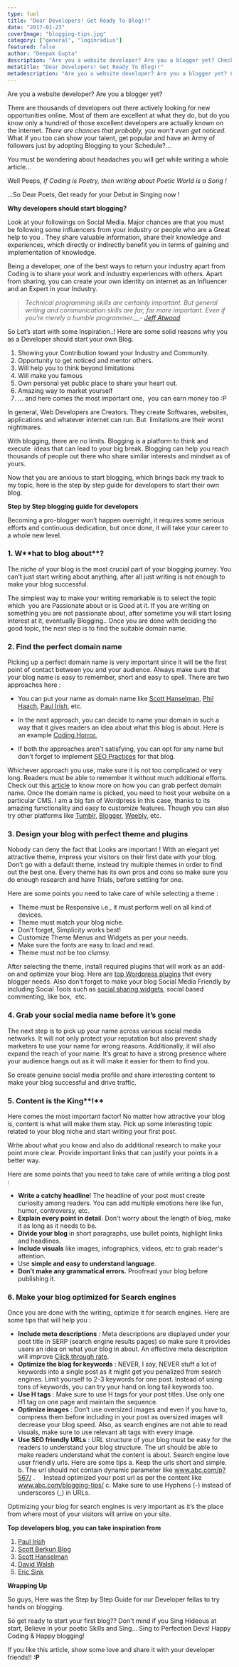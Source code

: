 ```yaml
---
type: fuel
title: "Dear Developers! Get Ready To Blog!!"
date: "2017-01-23"
coverImage: "blogging-tips.jpg"
category: ["general", "loginradius"]
featured: false
author: "Deepak Gupta"
description: "Are you a website developer? Are you a blogger yet? Check out this step by step guide for developers to rock at blogging!"
metatitle: "Dear Developers! Get Ready To Blog!!"
metadescription: "Are you a website developer? Are you a blogger yet? Check out this step by step guide for developers to rock at blogging!"
---
```


Are you a website developer? Are you a blogger yet?

There are thousands of developers out there actively looking for new opportunities online. Most of them are excellent at what they do, but do you know only a hundred of those excellent developers are actually known on the internet. _There are chances that probably, you won’t even get noticed._ What if you too can show your talent, get popular and have an Army of followers just by adopting Blogging to your Schedule?...

You must be wondering about headaches you will get while writing a whole article…

Well Peeps, _If Coding is Poetry, then writing about Poetic World is a Song !_

...So Dear Poets, Get ready for your Debut in Singing now !

**Why developers should start blogging?**

Look at your followings on Social Media. Major chances are that you must be following some influencers from your industry or people who are a Great help to you . They share valuable information, share their knowledge and experiences, which directly or indirectly benefit you in terms of gaining and implementation of knowledge.

Being a developer, one of the best ways to return your industry apart from Coding is to share your work and industry experiences with others. Apart from sharing, you can create your own identity on internet as an Influencer and an Expert in your Industry.

> _Technical programming skills are certainly important. But general writing and communication skills are far, far more important. Even if you’re merely a humble programmer.\_\_\-_ [_Jeff Atwood_](http://www.codinghorror.com/blog/archives/000616.html)

So Let’s start with some Inspiration..! Here are some solid reasons why you as a Developer should start your own Blog.

1. Showing your Contribution toward your Industry and Community.
2. Opportunity to get noticed and mentor others.
3. Will help you to think beyond limitations
4. Will make you famous
5. Own personal yet public place to share your heart out.
6. Amazing way to market yourself
7. … and here comes the most important one,  you can earn money too :P

In general, Web Developers are Creators. They create Softwares, websites, applications and whatever internet can run. But  limitations are their worst nightmares.

With blogging, there are no limits. Blogging is a platform to think and execute  ideas that can lead to your big break. Blogging can help you reach thousands of people out there who share similar interests and mindset as of yours.

Now that you are anxious to start blogging, which brings back my track to my topic, here is the step by step guide for developers to start their own blog.

**Step by Step blogging guide for developers**

Becoming a pro-blogger won’t happen overnight, it requires some serious efforts and continuous dedication, but once done, it will take your career to a whole new level.

### **1\. W\*\***hat to blog about\***\*?**

The niche of your blog is the most crucial part of your blogging journey. You can’t just start writing about anything, after all just writing is not enough to make your blog successful.

The simplest way to make your writing remarkable is to select the topic which  you are Passionate about or is Good at it. If you are writing on something you are not passionate about, after sometime you will start losing interest at it, eventually Blogging.. Once you are done with deciding the good topic, the next step is to find the suitable domain name.

### **2\. Find the perfect domain name**

Picking up a perfect domain name is very important since it will be the first point of contact between you and your audience. Always make sure that your blog name is easy to remember, short and easy to spell. There are two approaches here :

- You can put your name as domain name like [Scott Hanselman](http://www.hanselman.com/blog/), [Phil Haach](http://haacked.com/), [Paul Irish](http://www.paulirish.com/), etc.

- In the next approach, you can decide to name your domain in such a way that it gives readers an idea about what this blog is about. Here is an example [Coding Horror.](http://blog.codinghorror.com/)
- If both the approaches aren't satisfying, you can opt for any name but don't forget to implement [SEO Practices](http://backlinko.com/seo-techniques) for that blog.

Whichever approach you use, make sure it is not too complicated or very long. Readers must be able to remember it without much additional efforts. Check out this [article](http://www.successfulblogging.com/how-to-come-up-with-a-blog-name/) to know more on how you can grab perfect domain name. Once the domain name is picked, you need to host your website on a particular CMS. I am a big fan of Wordpress in this case, thanks to its amazing functionality and easy to customize features. Though you can also try other platforms like [Tumblr](http://tumblr.com), [Blogger](https://www.blogger.com/), [Weebly](http://www.weebly.com/), etc.

### **3\. Design your blog with perfect theme and plugins**

Nobody can deny the fact that Looks are important ! With an elegant yet attractive theme, impress your visitors on their first date with your blog. Don’t go with a default theme, instead try multiple themes in order to find out the best one. Every theme has its own pros and cons so make sure you do enough research and have Trials, before settling for one.

Here are some points you need to take care of while selecting a theme :

- Theme must be Responsive i.e., it must perform well on all kind of devices.
- Theme must match your blog niche.
- Don’t forget, Simplicity works best!
- Customize Theme Menus and Widgets as per your needs.
- Make sure the fonts are easy to load and read.
- Theme must not be too clumsy.

After selecting the theme, install required plugins that will work as an add-on and optimize your blog. Here are [top Wordpress plugins](https://blog.bufferapp.com/best-wordpress-plugins) that every blogger needs. Also don’t forget to make your blog Social Media Friendly by including Social Tools such as [social sharing widgets](http://www.social9.com/), social based commenting, like box,  etc.

### **4\. Grab your social media name before it’s gone**

The next step is to pick up your name across various social media networks. It will not only protect your reputation but also prevent shady marketers to use your name for wrong reasons. Additionally, it will also expand the reach of your name. It’s great to have a strong presence where your audience hangs out as it will make it easier for them to find you.

So create genuine social media profile and share interesting content to make your blog successful and drive traffic.

### **5\. Content is the King\*\***!\*\*

Here comes the most important factor! No matter how attractive your blog is, content is what will make them stay. Pick up some interesting topic related to your blog niche and start writing your first post.

Write about what you know and also do additional research to make your point more clear. Provide important links that can justify your points in a better way.

Here are some points that you need to take care of while writing a blog post :

- **Write a catchy headline**! The headline of your post must create curiosity among readers. You can add multiple emotions here like fun, humor, controversy, etc.
- **Explain every point in detai**l. Don’t worry about the length of blog, make it as long as it needs to be.
- **Divide your blog** in short paragraphs, use bullet points, highlight links and headlines.
- **Include visuals** like images, infographics, videos, etc to grab reader's attention.
- Use **simple and easy to understand language**.
- **Don’t make any grammatical errors.** Proofread your blog before publishing it.

### **6\. Make your blog optimized for Search engines**

Once you are done with the writing, optimize it for search engines. Here are some tips that will help you :

- **Include meta descriptions** : Meta descriptions are displayed under your post title in SERP (search engine results pages) so make sure it provides users an idea on what your blog in about. An effective meta description will improve [Click through rate](https://en.wikipedia.org/wiki/Click-through_rate).
- **Optimize the blog for keywords** : NEVER, I say, NEVER stuff a lot of keywords into a single post as it might get you penalized from search engines. Limit yourself to 2-3 keywords for one post. Instead of using tons of keywords, you can try your hand on long tail keywords too.
- **Use H tags** : Make sure to use H tags for your post titles. Use only one H1 tag on one page and maintain the sequence.
- **Optimize images** : Don’t use oversized images and even if you have to, compress them before including in your post as oversized images will decrease your blog speed. Also, as search engines are not able to read visuals, make sure to use relevant alt tags with every image.
- **Use SEO friendly URLs** : URL structure of your blog must be easy for the readers to understand your blog structure. The url should be able to make readers understand what the content is about. Search engine love user friendly urls. Here are some tips a. Keep the urls short and simple. b. The url should not contain dynamic parameter like www.abc.com/p?567/ .     Instead optimized your post url as per the content like   www.abc.com/blogging-tips/ c. Make sure to use Hyphens (-) instead of underscores (\_) in URLs.

Optimizing your blog for search engines is very important as it’s the place from where most of your visitors will arrive on your site.

**Top developers blog, you can take inspiration from**

1. [Paul Irish](http://www.paulirish.com/)
2. [Scott Berkun Blog](http://scottberkun.com/blog/)
3. [Scott Hanselman](http://www.hanselman.com/blog/)
4. [David Walsh](http://davidwalsh.name/)
5. [Eric Sink](http://ericsink.com/)

**Wrapping Up**

So guys, Here was the Step by Step Guide for our Developer fellas to try hands on blogging.

So get ready to start your first blog?? Don't mind if you Sing Hideous at start, Believe in your poetic Skills and Sing… Sing to Perfection Devs! Happy Coding & Happy blogging!

If you like this article, show some love and share it with your developer friends!! **:P**
